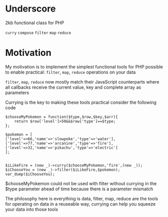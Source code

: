 # Underscore
2kb functional class for PHP


`curry`
`compose`
`filter`
`map`
`reduce`

# Motivation

My motivation is to implement the simplest functional tools for PHP possible to enable practical: 
`filter`, `map`, `reduce` operations on your data 

`filter`, `map`, `reduce` now mostly match their JavaScript counterparts where all callbacks receive the current value, key and complete array as parameters


Currying is the key to making these tools practical consider the following code 

    $chooseMyPokemon = function($type,$row,$key,$arr){
    	return $row['level']>50&&$row['type']==$type;
    };

    $pokemon = [
    ['level'=>66,'name'=>'slowpoke','type'=>'water'],
    ['level'=>77,'name'=>'arcanine','type'=>'fire'],
    ['level'=>32,'name'=>'pikachu','type'=>'electric']
    ];


    $iLikeFire = (new _)->curry($chooseMyPokemon,'fire',(new _));
    $iChooseYou = (new _)->filter($iLikeFire,$pokemon);
    var_dump($iChooseYou);
    
  $chooseMyPokemon could not be used with filter without currying in the $type parameter ahead of time because there is a parameter mismatch
  
  The philosophy here is everything is data, filter, map, reduce are the tools for operating on data in a reuseable way, currying can help you squeeze your data into those tools
